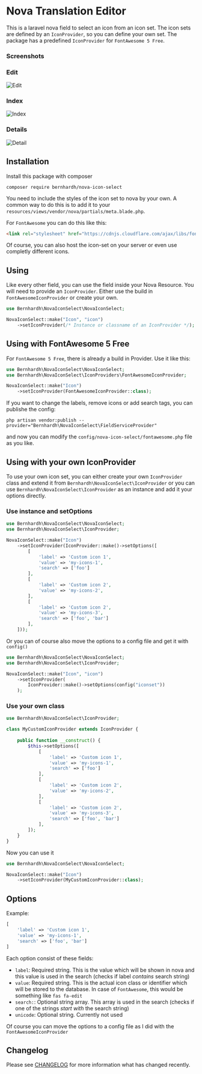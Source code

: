 # Nova Translation Editor

This is a laravel nova field to select an icon from an icon set. The icon sets are defined by an `IconProvider`, so you can define your own set. The package has a predefined `IconProvider` for `FontAwesome 5 Free`.

### Screenshots

### Edit
![Edit](https://raw.githubusercontent.com/bernhardh/nova-icon-select/master/docs/edit.gif)

### Index

![Index](https://raw.githubusercontent.com/bernhardh/nova-icon-select/master/docs/index.png)

### Details

![Detail](https://raw.githubusercontent.com/bernhardh/nova-icon-select/master/docs/detail.png)

## Installation

Install this package with composer

```
composer require bernhardh/nova-icon-select
```

You need to include the styles of the icon set to nova by your own. A common way to do this is to add it to your `resources/views/vendor/nova/partials/meta.blade.php`. 

For `FontAwesome` you can do this like this:

```html
<link rel="stylesheet" href="https://cdnjs.cloudflare.com/ajax/libs/font-awesome/5.15.1/css/all.min.css" integrity="sha512-+4zCK9k+qNFUR5X+cKL9EIR+ZOhtIloNl9GIKS57V1MyNsYpYcUrUeQc9vNfzsWfV28IaLL3i96P9sdNyeRssA==" crossorigin="anonymous" />
```

Of course, you can also host the icon-set on your server or even use completly different icons.

## Using

Like every other field, you can use the field inside your Nova Resource. You will need to provide an `IconProvider`. Either use the build in `FontAwesomeIconProvider` or create your own.

```php
use Bernhardh\NovaIconSelect\NovaIconSelect;

NovaIconSelect::make("Icon", "icon")
    ->setIconProvider(/* Instance or classname of an IconProvider */);
```

## Using with FontAwesome 5 Free

For `FontAwesome 5 Free`, there is already a build in Provider. Use it like this:

```php
use Bernhardh\NovaIconSelect\NovaIconSelect;
use Bernhardh\NovaIconSelect\IconProviders\FontAwesomeIconProvider;

NovaIconSelect::make("Icon")
    ->setIconProvider(FontAwesomeIconProvider::class);
```

If you want to change the labels, remove icons or add search tags, you can publishe the config:

```
php artisan vendor:publish --provider="Bernhardh\NovaIconSelect\FieldServiceProvider"
```

and now you can modify the `config/nova-icon-select/fontawesome.php` file as you like.

## Using with your own IconProvider

To use your own icon set, you can either create your own `IconProvider` class and extend it from `Bernhardh\NovaIconSelect\IconProvider` or you can use `Bernhardh\NovaIconSelect\IconProvider` as an instance and add it your options directly.

### Use instance and setOptions

```php
use Bernhardh\NovaIconSelect\NovaIconSelect;
use Bernhardh\NovaIconSelect\IconProvider;

NovaIconSelect::make("Icon")
    ->setIconProvider(IconProvider::make()->setOptions([
        [
            'label' => 'Custom icon 1',
            'value' => 'my-icons-1',
            'search' => ['foo']
        ],
        [
            'label' => 'Custom icon 2',
            'value' => 'my-icons-2',
        ],
        [
            'label' => 'Custom icon 2',
            'value' => 'my-icons-3',
            'search' => ['foo', 'bar']
        ],
    ]));
```

Or you can of course also move the options to a config file and get it with `config()`

```php
use Bernhardh\NovaIconSelect\NovaIconSelect;
use Bernhardh\NovaIconSelect\IconProvider;

NovaIconSelect::make("Icon", "icon")
    ->setIconProvider(
        IconProvider::make()->setOptions(config("iconset"))
    );
```


### Use your own class

```php
use Bernhardh\NovaIconSelect\IconProvider;

class MyCustomIconProvider extends IconProvider {
    
    public function __construct() {
        $this->setOptions([
            [
                'label' => 'Custom icon 1',
                'value' => 'my-icons-1',
                'search' => ['foo']
            ],
            [
                'label' => 'Custom icon 2',
                'value' => 'my-icons-2',
            ],
            [
                'label' => 'Custom icon 2',
                'value' => 'my-icons-3',
                'search' => ['foo', 'bar']
            ],
        ]);
    }
}
```

Now you can use it

```php
use Bernhardh\NovaIconSelect\NovaIconSelect;

NovaIconSelect::make("Icon")
    ->setIconProvider(MyCustomIconProvider::class);
```

## Options

Example:

```php
[
    'label' => 'Custom icon 1',
    'value' => 'my-icons-1',
    'search' => ['foo', 'bar']
]
```

Each option consist of these fields:

- `label`: Required string. This is the value which will be shown in nova and this value is used in the search (checks if label *contains* search string)
- `value`: Required string. This is the actual icon class or identifier which will be stored to the database. In case of `FontAwesome`, this would be something like `fas fa-edit`
- `search:`: Optional string array. This array is used in the search (checks if one of the strings *start with* the search string)
- `unicode`: Optional string. Currently not used

Of course you can move the options to a config file as I did with the `FontAwesomeIconProvider`

## Changelog

Please see [CHANGELOG](CHANGELOG.md) for more information what has changed recently.
